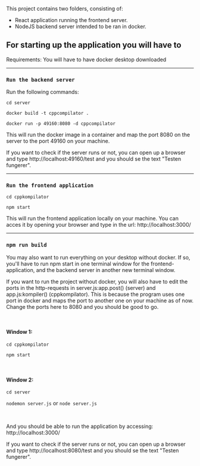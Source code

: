 This project contains two folders, consisting of:
- React application running the frontend server.
- NodeJS backend server intended to be ran in docker.

## For starting up the application you will have to

Requirements:
You will have to have docker desktop downloaded

<hr/>

### `Run the backend server`

Run the following commands:

`cd server`

`docker build -t cppcompilator .`

`docker run -p 49160:8080 -d cppcompilator`

This will run the docker image in a container and map the port 8080 on the server to the port 49160 on your machine.

If you want to check if the server runs or not, you can open up a browser and type
http://localhost:49160/test and you should se the text "Testen fungerer".

<hr/>

### `Run the frontend application`

`cd cppkompilator`

`npm start`

This will run the frontend application locally on your machine.
You can acces it by opening your browser and type in the url:
http://localhost:3000/

<hr/>

### `npm run build`

You may also want to run everything on your desktop without docker. 
If so, you'll have to run npm start in one terminal window for the frontend-application, and the backend server in another new terminal window.

If you want to run the project without docker, you will also have to edit the ports in the http-requests in server.js:app.post() (server) and app.js:kompiler() (cppkompilator). This is because the program uses one port in docker and maps the port to another one on your machine as of now. Change the ports here to 8080 and you should be good to go.

<br/>

#### Window 1:

`cd cppkompilator`

`npm start`

<br/>

#### Window 2:

`cd server`

`nodemon server.js` or `node server.js`

<br/>

And you should be able to run the application by accessing:
http://localhost:3000/

If you want to check if the server runs or not, you can open up a browser and type
http://localhost:8080/test and you should se the text "Testen fungerer".
